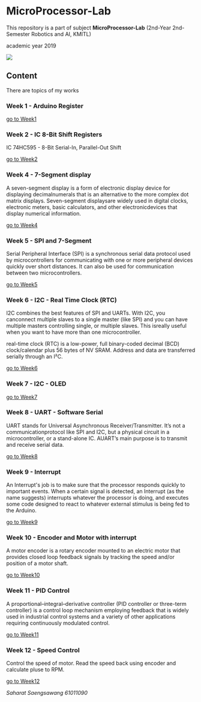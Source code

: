 # MicroProcessor-Lab

This repository is a part of subject **MicroProcessor-Lab** (2nd-Year 2nd-Semester Robotics and AI, KMITL)

academic year 2019

![](https://github.com/earthsaharat/MicroProcessor-Lab/blob/master/Week7/IMG_1812.GIF)

## Content

There are topics of my works

### Week 1 - Arduino Register
[go to Week1](https://github.com/earthsaharat/MicroProcessor-Lab/tree/master/Week1)

### Week 2 - IC 8-Bit Shift Registers

IC 74HC595 - 8-Bit Serial-In, Parallel-Out Shift

[go to Week2](https://github.com/earthsaharat/MicroProcessor-Lab/tree/master/Week2)

### Week 4 - 7-Segment display

A seven-segment display is a form of electronic display device for displaying decimalnumerals that is an alternative to the more complex dot matrix displays. Seven-segment displaysare widely used in digital clocks, electronic meters, basic calculators, and other electronicdevices that display numerical information.

[go to Week4](https://github.com/earthsaharat/MicroProcessor-Lab/tree/master/Week4)

### Week 5 - SPI and 7-Segment

Serial  Peripheral  Interface  (SPI)  is  a  synchronous  serial  data  protocol  used  by microcontrollers  for communicating  with  one  or  more  peripheral  devices  quickly  over  short distances. It can also be used for communication between two microcontrollers.

[go to Week5](https://github.com/earthsaharat/MicroProcessor-Lab/tree/master/Week5)

### Week 6 - I2C - Real Time Clock (RTC)

I2C combines the best features of SPI and UARTs. With I2C, you canconnect multiple slaves to a single master (like SPI) and you can have multiple masters controlling single, or multiple slaves. This isreally useful when you want to have more than one microcontroller.

real-time clock (RTC) is a low-power, full binary-coded decimal (BCD) clock/calendar plus 56 bytes of NV SRAM. Address and data are transferred serially through an I²C.

[go to Week6](https://github.com/earthsaharat/MicroProcessor-Lab/tree/master/Week6)

### Week 7 - I2C - OLED
[go to Week7](https://github.com/earthsaharat/MicroProcessor-Lab/tree/master/Week7)

### Week 8 - UART - Software Serial

UART stands for Universal Asynchronous Receiver/Transmitter. It’s not a communicationprotocol like SPI and I2C, but a  physical circuit in a microcontroller, or a stand-alone IC. AUART’s main purpose is to transmit and receive serial data.

[go to Week8](https://github.com/earthsaharat/MicroProcessor-Lab/tree/master/Week8)

### Week 9 - Interrupt

An Interrupt's job is to make sure that the processor responds quickly to important events. When a certain signal is detected, an Interrupt (as the name suggests) interrupts whatever the processor is doing, and executes some code designed to react to whatever external stimulus is being fed to the Arduino.

[go to Week9](https://github.com/earthsaharat/MicroProcessor-Lab/tree/master/Week9)

### Week 10 - Encoder and Motor with interrupt

A motor encoder is a rotary encoder mounted to an electric motor that provides closed loop feedback signals by tracking the speed and/or position of a motor shaft.

[go to Week10](https://github.com/earthsaharat/MicroProcessor-Lab/tree/master/Week10)

### Week 11 - PID Control

A proportional–integral–derivative controller (PID controller or three-term controller) is a control loop mechanism employing feedback that is widely used in industrial control systems and a variety of other applications requiring continuously modulated control.

[go to Week11](https://github.com/earthsaharat/MicroProcessor-Lab/tree/master/Week11)

### Week 12 - Speed Control

Control the speed of motor. Read the speed back using encoder and calculate pluse to RPM.

[go to Week12](https://github.com/earthsaharat/MicroProcessor-Lab/tree/master/Week12)


*Saharat Saengsawang 61011090*
